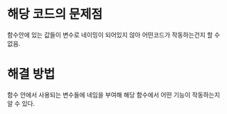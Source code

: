 # 해당 코드의 문제점

함수안에 있는 값들이 변수로 네이밍이 되어있지 않아 어떤코드가 작동하는건지 할 수 없음.

# 해결 방법

함수 안에서 사용되는 변수들에 네임을 부여해 해당 함수에서 어떤 기능이 작동하는지 알 수 있다.